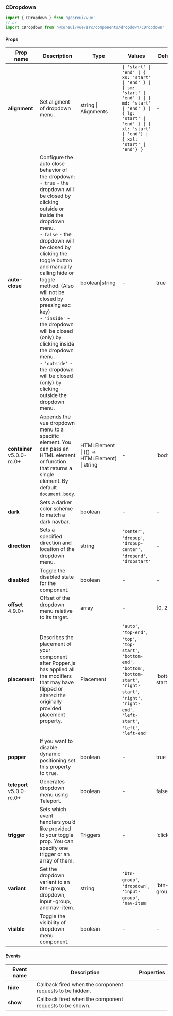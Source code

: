 ### CDropdown

```jsx
import { CDropdown } from '@coreui/vue'
// or
import CDropdown from '@coreui/vue/src/components/dropdown/CDropdown'
```

#### Props

| Prop name                                                          | Description                                                                                                                                                                                                                                                                                                                                                                                                                                                                                              | Type                                         | Values                                                                                                                                                                                        | Default        |
| ------------------------------------------------------------------ | -------------------------------------------------------------------------------------------------------------------------------------------------------------------------------------------------------------------------------------------------------------------------------------------------------------------------------------------------------------------------------------------------------------------------------------------------------------------------------------------------------- | -------------------------------------------- | --------------------------------------------------------------------------------------------------------------------------------------------------------------------------------------------- | -------------- |
| **alignment**                                                      | Set aligment of dropdown menu.                                                                                                                                                                                                                                                                                                                                                                                                                                                                           | string \| Alignments                         | `{ 'start' \| 'end' \| { xs: 'start' \| 'end' } \| { sm: 'start' \| 'end' } \| { md: 'start' \| 'end' } \| { lg: 'start' \| 'end' } \| { xl: 'start' \| 'end'} \| { xxl: 'start' \| 'end'} }` | -              |
| **auto-close**                                                     | Configure the auto close behavior of the dropdown:<br>- `true` - the dropdown will be closed by clicking outside or inside the dropdown menu.<br>- `false` - the dropdown will be closed by clicking the toggle button and manually calling hide or toggle method. (Also will not be closed by pressing esc key)<br>- `'inside'` - the dropdown will be closed (only) by clicking inside the dropdown menu.<br>- `'outside'` - the dropdown will be closed (only) by clicking outside the dropdown menu. | boolean\|string                              | -                                                                                                                                                                                             | true           |
| **container** <br><div class="badge bg-primary">v5.0.0-rc.0+</div> | Appends the vue dropdown menu to a specific element. You can pass an HTML element or function that returns a single element. By default `document.body`.                                                                                                                                                                                                                                                                                                                                                 | HTMLElement \| (() => HTMLElement) \| string | -                                                                                                                                                                                             | 'body'         |
| **dark**                                                           | Sets a darker color scheme to match a dark navbar.                                                                                                                                                                                                                                                                                                                                                                                                                                                       | boolean                                      | -                                                                                                                                                                                             | -              |
| **direction**                                                      | Sets a specified direction and location of the dropdown menu.                                                                                                                                                                                                                                                                                                                                                                                                                                            | string                                       | `'center'`, `'dropup'`, `'dropup-center'`, `'dropend'`, `'dropstart'`                                                                                                                         | -              |
| **disabled**                                                       | Toggle the disabled state for the component.                                                                                                                                                                                                                                                                                                                                                                                                                                                             | boolean                                      | -                                                                                                                                                                                             | -              |
| **offset** <br><div class="badge bg-primary">4.9.0+</div>          | Offset of the dropdown menu relative to its target.                                                                                                                                                                                                                                                                                                                                                                                                                                                      | array                                        | -                                                                                                                                                                                             | [0, 2]         |
| **placement**                                                      | Describes the placement of your component after Popper.js has applied all the modifiers that may have flipped or altered the originally provided placement property.                                                                                                                                                                                                                                                                                                                                     | Placement                                    | `'auto'`, `'top-end'`, `'top'`, `'top-start'`, `'bottom-end'`, `'bottom'`, `'bottom-start'`, `'right-start'`, `'right'`, `'right-end'`, `'left-start'`, `'left'`, `'left-end'`                | 'bottom-start' |
| **popper**                                                         | If you want to disable dynamic positioning set this property to `true`.                                                                                                                                                                                                                                                                                                                                                                                                                                  | boolean                                      | -                                                                                                                                                                                             | true           |
| **teleport** <br><div class="badge bg-primary">v5.0.0-rc.0+</div>  | Generates dropdown menu using Teleport.                                                                                                                                                                                                                                                                                                                                                                                                                                                                  | boolean                                      | -                                                                                                                                                                                             | false          |
| **trigger**                                                        | Sets which event handlers you’d like provided to your toggle prop. You can specify one trigger or an array of them.                                                                                                                                                                                                                                                                                                                                                                                      | Triggers                                     | -                                                                                                                                                                                             | 'click'        |
| **variant**                                                        | Set the dropdown variant to an btn-group, dropdown, input-group, and nav-item.                                                                                                                                                                                                                                                                                                                                                                                                                           | string                                       | `'btn-group'`, `'dropdown'`, `'input-group'`, `'nav-item'`                                                                                                                                    | 'btn-group'    |
| **visible**                                                        | Toggle the visibility of dropdown menu component.                                                                                                                                                                                                                                                                                                                                                                                                                                                        | boolean                                      | -                                                                                                                                                                                             | -              |

#### Events

| Event name | Description                                              | Properties |
| ---------- | -------------------------------------------------------- | ---------- |
| **hide**   | Callback fired when the component requests to be hidden. |
| **show**   | Callback fired when the component requests to be shown.  |

